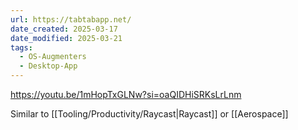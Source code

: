 ```yaml
---
url: https://tabtabapp.net/
date_created: 2025-03-17
date_modified: 2025-03-21
tags:
  - OS-Augmenters
  - Desktop-App
---
```


https://youtu.be/1mHopTxGLNw?si=oaQIDHiSRKsLrLnm

Similar to [[Tooling/Productivity/Raycast|Raycast]] or [[Aerospace]]

